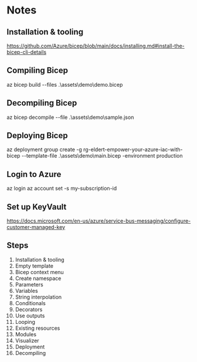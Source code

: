 # Notes

## Installation & tooling

<https://github.com/Azure/bicep/blob/main/docs/installing.md#install-the-bicep-cli-details>

## Compiling Bicep

az bicep build --files .\assets\demo\demo.bicep

## Decompiling Bicep

az bicep decompile --file .\assets\demo\sample.json

## Deploying Bicep

az deployment group create -g rg-eldert-empower-your-azure-iac-with-bicep --template-file .\assets\demo\main.bicep -environment production

## Login to Azure

az login
az account set -s my-subscription-id

## Set up KeyVault

<https://docs.microsoft.com/en-us/azure/service-bus-messaging/configure-customer-managed-key>

## Steps

1. Installation & tooling
2. Empty template
3. Bicep context menu
4. Create namespace
5. Parameters
6. Variables
7. String interpolation
8. Conditionals
9. Decorators
10. Use outputs
11. Looping
12. Existing resources
13. Modules
14. Visualizer
15. Deployment
16. Decompiling
